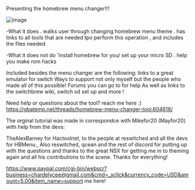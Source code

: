 
 Presenting the homebrew menu changer!!! 
 
 ![image](https://user-images.githubusercontent.com/63970461/146280707-103f0d66-18ec-43cc-b986-6649626aad60.png)

 
 
 -What it does 
 . walks user through changing homebrew menu theme 
 . has links to all tools that are needed tpo perform this operation , and includes the files needed 
 
 -What it does not do 
 'install homebrew for you/ set up your micro SD
 . help you make rom hacks 
 
 Included besides the menu changer are the following:
 links to a great  emulator for switch 
 Ways to support not only myself but the people who made all of this possible!
 Forums you can go to for help 
 As well as links to the switchbrew wiki, switch sd set up and more ! 
 
 Need help or questions about the tool? reach me here :)
 https://gbatemp.net/threads/homebrew-menu-changer-tool.604618/
 
 The orginal tutorial was made in  correspondce with Mikefor20 (Mayfor20) with help from the devs:
 
 TheAlexBarney for Hactoolnet, 
 to the people at reswitched and all the devs for HBMenu., 
 Also reswitched, qcean and the rest of discord 
 for putting up with the questions and thanks to the great NSX
 for getting me in to theming again and all his contributions to the scene.
 Thanks for everything!
 
 
 https://www.paypal.com/cgi-bin/webscr?business=chardelycee@gmail.com&cmd=_xclick&currency_code=USD&amount=5.00&item_name=support me here!
 
 
